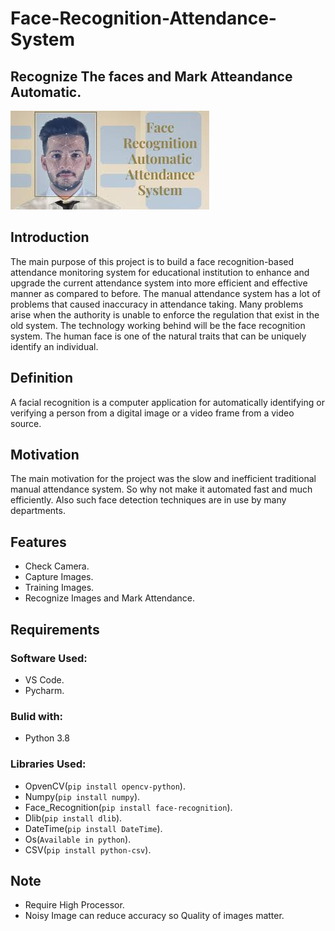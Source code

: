 # Face-Recognition-Attendance-System

## Recognize The faces and Mark Atteandance Automatic.
![](Document/face.png)

## Introduction
The main purpose of this project is to build a face recognition-based attendance monitoring system for educational institution to enhance and upgrade the current attendance system into more efficient and effective manner as compared to before. 
The manual attendance system has a lot of problems that caused inaccuracy in attendance taking. Many problems arise when the authority is unable to enforce the regulation that exist in the old system. The technology working behind will be the face recognition system. The human face is one of the natural traits that can be uniquely identify an individual.

## Definition
A facial recognition is  a  computer  application for automatically identifying or verifying a person from a digital image or a video frame from a video source.
## Motivation
The main motivation for the project was the slow and inefficient traditional manual attendance system. So why not make it automated fast and much efficiently. Also such face detection techniques are in use by many departments.
## Features
* Check Camera. <br />
* Capture Images. <br />
* Training Images.   <br />
* Recognize Images and Mark Attendance.

## Requirements
### Software Used:
* VS Code.
* Pycharm.
### Bulid with:
* Python 3.8
### Libraries Used:
* OpvenCV(`pip install opencv-python`).   <br />
* Numpy(`pip install numpy`).     <br />
* Face_Recognition(`pip install face-recognition`).    <br />
* Dlib(`pip install dlib`). <br />
* DateTime(`pip install DateTime`). <br />
* Os(`Available in python`). <br />
* CSV(`pip install python-csv`). <br />

## Note
* Require High Processor.
* Noisy Image can reduce accuracy so Quality of images matter.
 








